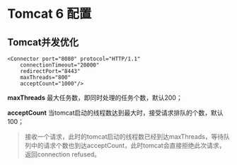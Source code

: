 # Tomcat 6 配置
## Tomcat并发优化
```
<Connector port="8080" protocol="HTTP/1.1"
	connectionTimeout="20000"
	redirectPort="8443"
	maxThreads="800" 
	acceptCount="1000"/>
```

**maxThreads** 最大任务数，即同时处理的任务个数，默认200；

**acceptCount** 当tomcat启动的线程数达到最大时，接受请求排队的个数，默认100；

> 接收一个请求，此时的tomcat启动的线程数已经到达maxThreads，等待队列中的请求个数也到达acceptCount，此时tomcat会直接拒绝此次请求，返回connection refused。

